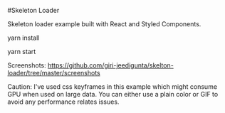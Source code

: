 #Skeleton Loader 

Skeleton loader example built with React and Styled Components. 

yarn install

yarn start  



Screenshots: https://github.com/giri-jeedigunta/skelton-loader/tree/master/screenshots

Caution: I've used css keyframes in this example which might consume GPU when used on large data. You can either use a plain color or GIF to avoid any performance relates issues.
